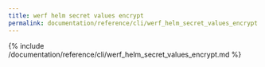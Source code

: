 ```yaml
---
title: werf helm secret values encrypt
permalink: documentation/reference/cli/werf_helm_secret_values_encrypt.html
---
```


{% include /documentation/reference/cli/werf_helm_secret_values_encrypt.md %}
